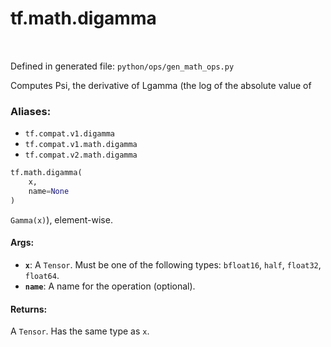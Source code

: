 <div itemscope itemtype="http://developers.google.com/ReferenceObject">
<meta itemprop="name" content="tf.math.digamma" />
<meta itemprop="path" content="Stable" />
</div>

# tf.math.digamma

<!-- Insert buttons -->

<table class="tfo-notebook-buttons tfo-api" align="left">
</table>

Defined in generated file: `python/ops/gen_math_ops.py`



<!-- Start diff -->
Computes Psi, the derivative of Lgamma (the log of the absolute value of

### Aliases:

* `tf.compat.v1.digamma`
* `tf.compat.v1.math.digamma`
* `tf.compat.v2.math.digamma`


``` python
tf.math.digamma(
    x,
    name=None
)
```



<!-- Placeholder for "Used in" -->

`Gamma(x)`), element-wise.

#### Args:


* <b>`x`</b>: A `Tensor`. Must be one of the following types: `bfloat16`, `half`, `float32`, `float64`.
* <b>`name`</b>: A name for the operation (optional).


#### Returns:

A `Tensor`. Has the same type as `x`.
